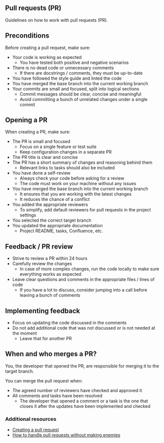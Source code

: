 ## Pull requests (PR)

Guidelines on how to work with pull requests (PR).

## Preconditions

Before creating a pull request, make sure:

* Your code is working as expected 
  * You have tested both positive and negative scenarios
* There is no dead code or unnecessary comments
    * If there are docstrings / comments, they must be up-to-date
* You have followed the style guide and linted the code
* You have merged the base branch into the current working branch
* Your commits are small and focused, split into logical sections
    * Commit messages should be clear, concise and meaningful
    * Avoid committing a bunch of unrelated changes under a single commit

## Opening a PR

When creating a PR, make sure:

* The PR is small and focused
    * Focus on a single feature or test suite
    * Keep configuration changes in a separate PR
* The PR title is clear and concise
* The PR has a short summary of changes and reasoning behind them
    * Relevant links to tasks should also be included
* You have done a self-review
    * Always check your code before asking for a review
    * The code must work on your machine without any issues 
* You have merged the base branch into the current working branch
    * It ensures that you are working with the latest changes
    * It reduces the chance of a conflict
* You added the appropriate reviewers
    * To simplify, add default reviewers for pull requests in the project settings
* You selected the correct target branch
* You updated the appropriate documentation
    * Project README, tasks, Confluence, etc.

## Feedback / PR review

* Strive to review a PR within 24 hours
* Carefully review the changes
    * In case of more complex changes, run the code locally to make sure everything works as expected
* Leave clear questions and comments in the appropriate files / lines of code
    * If you have a lot to discuss, consider jumping into a call before leaving a bunch of comments

## Implementing feedback

* Focus on updating the code discussed in the comments
* Do not add additional code that was not discussed or is not needed at the moment
    * Leave that for another PR

## When and who merges a PR?

You, the developer that opened the PR, are responsible for merging it to the target branch.

You can merge the pull request when: 
* The agreed number of reviewers have checked and approved it
* All comments and tasks have been resolved
    * The developer that opened a comment or a task is the one that closes it after the updates have been implemented and checked


### Additional resources

* [Creating a pull request](https://infinum.com/handbook/frontend/code-quality/creating-a-pull-request)
* [How to handle pull requests without making enemies](https://infinum.com/blog/write-good-pull-requests/)
